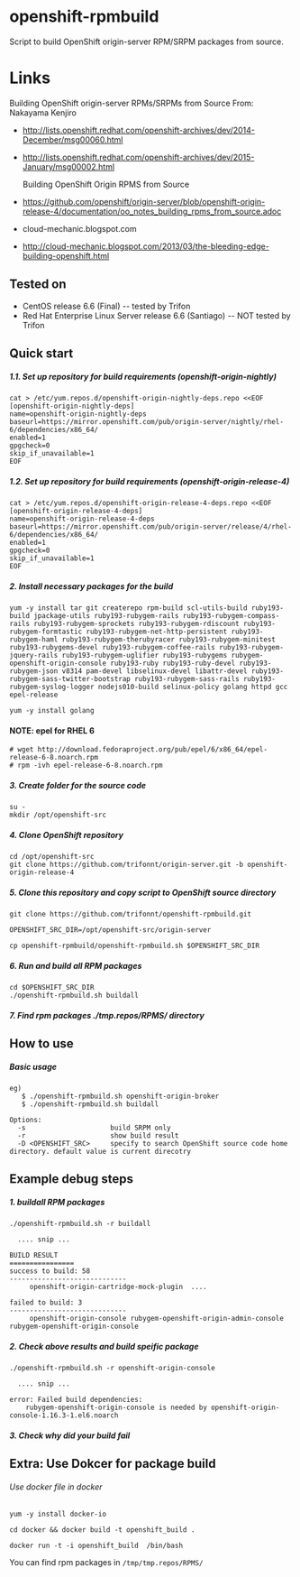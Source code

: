 openshift-rpmbuild
==================

Script to build OpenShift origin-server RPM/SRPM packages from source.


Links
=====

   Building OpenShift origin-server RPMs/SRPMs from Source
   From: Nakayama Kenjiro <nakayamakenjiro at gmail com>
 + http://lists.openshift.redhat.com/openshift-archives/dev/2014-December/msg00060.html
 + http://lists.openshift.redhat.com/openshift-archives/dev/2015-January/msg00002.html

   Building OpenShift Origin RPMS from Source
 - https://github.com/openshift/origin-server/blob/openshift-origin-release-4/documentation/oo_notes_building_rpms_from_source.adoc

 - cloud-mechanic.blogspot.com
 - http://cloud-mechanic.blogspot.com/2013/03/the-bleeding-edge-building-openshift.html


Tested on
-----
* CentOS release 6.6 (Final) -- tested by Trifon
* Red Hat Enterprise Linux Server release 6.6 (Santiago) -- NOT tested by Trifon

Quick start
----------

##### 1.1. Set up repository for build requirements (openshift-origin-nightly)
```
cat > /etc/yum.repos.d/openshift-origin-nightly-deps.repo <<EOF
[openshift-origin-nightly-deps]
name=openshift-origin-nightly-deps
baseurl=https://mirror.openshift.com/pub/origin-server/nightly/rhel-6/dependencies/x86_64/
enabled=1
gpgcheck=0
skip_if_unavailable=1
EOF
```

##### 1.2. Set up repository for build requirements (openshift-origin-release-4)
```
cat > /etc/yum.repos.d/openshift-origin-release-4-deps.repo <<EOF
[openshift-origin-release-4-deps]
name=openshift-origin-release-4-deps
baseurl=https://mirror.openshift.com/pub/origin-server/release/4/rhel-6/dependencies/x86_64/
enabled=1
gpgcheck=0
skip_if_unavailable=1
EOF
```

##### 2. Install necessary packages for the build
```
yum -y install tar git createrepo rpm-build scl-utils-build ruby193-build jpackage-utils ruby193-rubygem-rails ruby193-rubygem-compass-rails ruby193-rubygem-sprockets ruby193-rubygem-rdiscount ruby193-rubygem-formtastic ruby193-rubygem-net-http-persistent ruby193-rubygem-haml ruby193-rubygem-therubyracer ruby193-rubygem-minitest ruby193-rubygems-devel ruby193-rubygem-coffee-rails ruby193-rubygem-jquery-rails ruby193-rubygem-uglifier ruby193-rubygems rubygem-openshift-origin-console ruby193-ruby ruby193-ruby-devel ruby193-rubygem-json v8314 pam-devel libselinux-devel libattr-devel ruby193-rubygem-sass-twitter-bootstrap ruby193-rubygem-sass-rails ruby193-rubygem-syslog-logger nodejs010-build selinux-policy golang httpd gcc epel-release

yum -y install golang
```

#### NOTE: epel for RHEL 6
```
# wget http://download.fedoraproject.org/pub/epel/6/x86_64/epel-release-6-8.noarch.rpm
# rpm -ivh epel-release-6-8.noarch.rpm
```

##### 3. Create folder for the source code
```
su -
mkdir /opt/openshift-src
```

##### 4. Clone OpenShift repository
```
cd /opt/openshift-src
git clone https://github.com/trifonnt/origin-server.git -b openshift-origin-release-4
```

##### 5. Clone this repository and copy script to OpenShift source directory
```
git clone https://github.com/trifonnt/openshift-rpmbuild.git
```

```
OPENSHIFT_SRC_DIR=/opt/openshift-src/origin-server
```

```
cp openshift-rpmbuild/openshift-rpmbuild.sh $OPENSHIFT_SRC_DIR
```

##### 6. Run and build all RPM packages
```
cd $OPENSHIFT_SRC_DIR
./openshift-rpmbuild.sh buildall
```

##### 7. Find rpm packages ./tmp.repos/RPMS/ directory


How to use
----------

##### Basic usage

````
eg)
   $ ./openshift-rpmbuild.sh openshift-origin-broker
   $ ./openshift-rpmbuild.sh buildall

Options:
  -s                     build SRPM only
  -r                     show build result
  -D <OPENSHIFT_SRC>     specify to search OpenShift source code home directory. default value is current direcotry
````

Example debug steps
---------

##### 1. buildall RPM packages

````
./openshift-rpmbuild.sh -r buildall

  .... snip ...

BUILD RESULT
================
success to build: 58
-----------------------------
     openshift-origin-cartridge-mock-plugin  ....

failed to build: 3
-----------------------------
     openshift-origin-console rubygem-openshift-origin-admin-console rubygem-openshift-origin-console

````

##### 2. Check above results and build speific package

````
./openshift-rpmbuild.sh -r openshift-origin-console

  .... snip ...

error: Failed build dependencies:
	rubygem-openshift-origin-console is needed by openshift-origin-console-1.16.3-1.el6.noarch
````

##### 3. Check why did your build fail


Extra: Use Dokcer for package build
---------

###### Use docker file in docker

````
yum -y install docker-io
````

````
cd docker && docker build -t openshift_build .
````

````
docker run -t -i openshift_build  /bin/bash
````

You can find rpm packages in `/tmp/tmp.repos/RPMS/`
